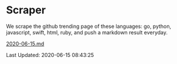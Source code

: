 # Scraper

We scrape the github trending page of these languages: go, python, javascript, swift, html, ruby, and push a markdown result everyday.

[2020-06-15.md](https://github.com/henson/Scraper/blob/master/2020-06-15.md)

Last Updated: 2020-06-15 08:43:25